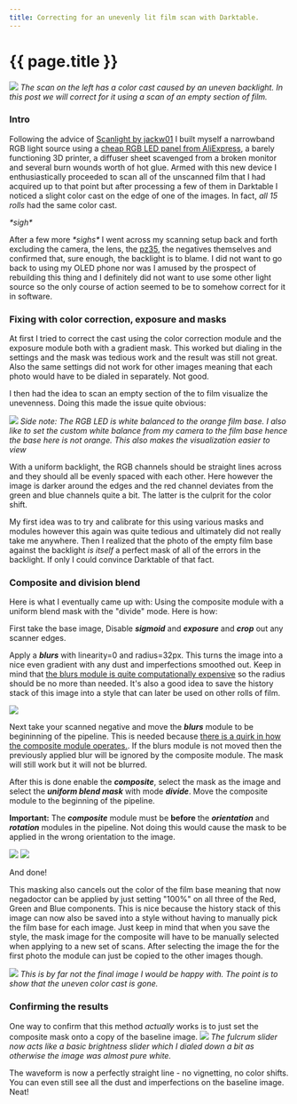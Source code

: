 ```yaml
---
title: Correcting for an unevenly lit film scan with Darktable.
---
```

# {{ page.title }}
![](/images/correcting-negatives/combined.jpg)
*The scan on the left has a color cast caused by an uneven backlight. In this post we will correct for it using a scan of an empty section of film.*
### Intro
Following the advice of  [Scanlight by jackw01](https://github.com/jackw01/scanlight) I built myself a narrowband RGB light source using a [cheap RGB LED panel from AliExpress](https://www.aliexpress.com/item/1005005692242934.html), a barely functioning 3D printer, a diffuser sheet scavenged from a broken monitor and several burn wounds worth of hot glue. Armed with this new device I enthusiastically proceeded to scan all of the unscanned film that I had acquired up to that point but after processing a few of them in Darktable I noticed a slight color cast on the edge of one of the images. In fact, *all 15 rolls* had the same color cast.

*\*sigh\**

After a few more *\*sighs\** I went across my scanning setup back and forth excluding the camera, the lens, the [pz35](https://www.printables.com/model/1144571-pz35-easy-film-scanning-at-home-dslrmirrorless), the negatives themselves and confirmed that, sure enough, the backlight is to blame. I did not want to go back to using my OLED phone nor was I amused by the prospect of rebuilding this thing and I definitely did not want to use some other light source so the only course of action seemed to be to somehow correct for it in software.

### Fixing with color correction, exposure and masks

At first I tried to correct the cast using the color correction module and the exposure module both with a gradient mask. This worked but dialing in the settings and the mask was tedious work and the result was still not great. Also the same settings did not work for other images meaning that each photo would have to be dialed in separately. Not good.

I then had the idea to scan an empty section of the to film visualize the unevenness. Doing this made the issue quite obvious:

![](/images/correcting-negatives/clear-film.jpg)
*Side note: The RGB LED is white balanced to the orange film base. I also like to set the custom white balance from my camera to the film base hence the base here is not orange. This also makes the visualization easier to view*

With a uniform backlight, the RGB channels should be straight lines across and they should all be evenly spaced with each other. Here however the image is darker around the edges and the red channel deviates from the green and blue channels quite a bit. The latter is the culprit for the color shift.

My first idea was to try and calibrate for this using various masks and modules however this again was quite tedious and ultimately did not really take me anywhere. Then I realized that the photo of the empty film base against the backlight *is itself* a perfect mask of all of the errors in the backlight. If only I could convince Darktable of that fact.

### Composite and division blend

Here is what I eventually came up with: Using the composite module with a uniform blend mask with the "divide" mode. Here is how:

First take the base image, Disable ***sigmoid*** and ***exposure*** and ***crop*** out any scanner edges.

Apply a ***blurs*** with linearity=0 and radius=32px.
This turns the image into a nice even gradient with any dust and imperfections smoothed out. Keep in mind that [the blurs module is quite computationally expensive](https://docs.darktable.org/usermanual/3.8/en/module-reference/processing-modules/blurs/#caveats) so the radius should be no more than needed.
It's also a good idea to save the history stack of this image into a style that can later be used on other rolls of film.

![](/images/correcting-negatives/mask.jpg)

Next take your scanned negative and move the ***blurs*** module to be begininning of the pipeline. This is needed because [there is a quirk in how the composite module operates.](https://github.com/darktable-org/darktable/issues/18947#issuecomment-2967586924). If the blurs module is not moved then the previously applied blur will be ignored by the composite module. The mask will still work but it will not be blurred.

After this is done enable the ***composite***, select the mask as the image and select the ***uniform blend mask*** with mode ***divide***. Move the composite module to the beginning of the pipeline.

**Important:** The ***composite*** module must be **before** the ***orientation*** and ***rotation*** modules in the pipeline. Not doing this would cause the mask to be applied in the wrong orientation to the image.

![](/images/correcting-negatives/composite-panel.jpg)
![](/images/correcting-negatives/composite.jpg)

And done!

This masking also cancels out the color of the film base meaning that now negadoctor can be applied by just setting  "100%" on all three of the Red, Green and Blue components. This is nice because the history stack of this image can now also be saved into a style without having to manually pick the film base for each image. Just keep in mind that when you save the style, the mask image for the composite will have to be manually selected when applying to a new set of scans. After selecting the image the for the first photo the module can just be copied to the other images though.

![](/images/correcting-negatives/negadoctor.jpg)
*This is by far not the final image I would be happy with. The point is to show that the uneven color cast is gone.*

### Confirming the results

One way to confirm that this method *actually* works is to just set the composite mask onto a copy of the baseline image.
![](/images/correcting-negatives/confirmation.jpg)
*The fulcrum slider now acts like a basic brightness slider which I dialed down a bit as otherwise the image was almost pure white.*

The waveform is now a perfectly straight line - no vignetting, no color shifts.  You can even still see all the dust and imperfections on the baseline image. Neat!
